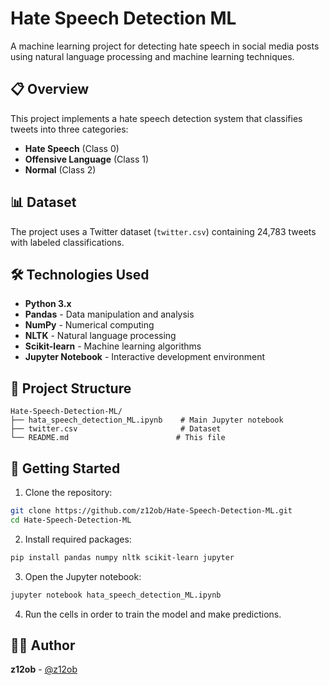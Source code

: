 # Hate Speech Detection ML

A machine learning project for detecting hate speech in social media posts using natural language processing and machine learning techniques.

## 📋 Overview

This project implements a hate speech detection system that classifies tweets into three categories:
- **Hate Speech** (Class 0)
- **Offensive Language** (Class 1) 
- **Normal** (Class 2)

## 📊 Dataset

The project uses a Twitter dataset (`twitter.csv`) containing 24,783 tweets with labeled classifications.

## 🛠️ Technologies Used

- **Python 3.x**
- **Pandas** - Data manipulation and analysis
- **NumPy** - Numerical computing
- **NLTK** - Natural language processing
- **Scikit-learn** - Machine learning algorithms
- **Jupyter Notebook** - Interactive development environment

## 📁 Project Structure

```
Hate-Speech-Detection-ML/
├── hata_speech_detection_ML.ipynb    # Main Jupyter notebook
├── twitter.csv                       # Dataset
└── README.md                        # This file
```

## 🚀 Getting Started

1. Clone the repository:
```bash
git clone https://github.com/z12ob/Hate-Speech-Detection-ML.git
cd Hate-Speech-Detection-ML
```

2. Install required packages:
```bash
pip install pandas numpy nltk scikit-learn jupyter
```

3. Open the Jupyter notebook:
```bash
jupyter notebook hata_speech_detection_ML.ipynb
```

4. Run the cells in order to train the model and make predictions.

## 👨‍💻 Author

**z12ob** - [@z12ob](https://github.com/z12ob)
